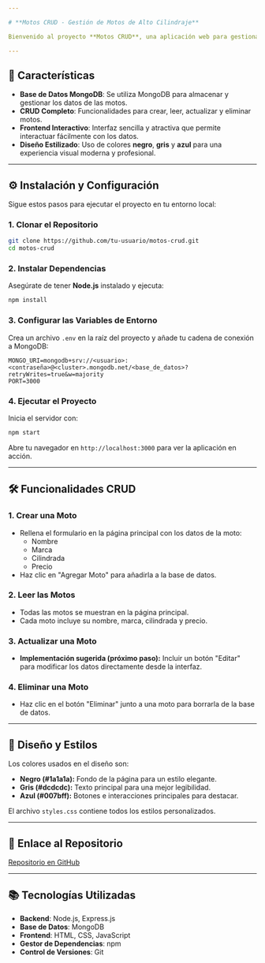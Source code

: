 ```yaml
---

# **Motos CRUD - Gestión de Motos de Alto Cilindraje**

Bienvenido al proyecto **Motos CRUD**, una aplicación web para gestionar una base de datos de motos de alto cilindraje. Este proyecto permite a los usuarios realizar operaciones **CRUD** (Crear, Leer, Actualizar y Eliminar) sobre un conjunto de datos utilizando **MongoDB** como base de datos y **Node.js** con **Express** como backend.

---
```


## **🚀 Características**

- **Base de Datos MongoDB**: Se utiliza MongoDB para almacenar y gestionar los datos de las motos.
- **CRUD Completo**: Funcionalidades para crear, leer, actualizar y eliminar motos.
- **Frontend Interactivo**: Interfaz sencilla y atractiva que permite interactuar fácilmente con los datos.
- **Diseño Estilizado**: Uso de colores **negro**, **gris** y **azul** para una experiencia visual moderna y profesional.

---

## **⚙️ Instalación y Configuración**

Sigue estos pasos para ejecutar el proyecto en tu entorno local:

### **1. Clonar el Repositorio**
```bash
git clone https://github.com/tu-usuario/motos-crud.git
cd motos-crud
```

### **2. Instalar Dependencias**
Asegúrate de tener **Node.js** instalado y ejecuta:
```bash
npm install
```

### **3. Configurar las Variables de Entorno**
Crea un archivo `.env` en la raíz del proyecto y añade tu cadena de conexión a MongoDB:
```
MONGO_URI=mongodb+srv://<usuario>:<contraseña>@<cluster>.mongodb.net/<base_de_datos>?retryWrites=true&w=majority
PORT=3000
```

### **4. Ejecutar el Proyecto**
Inicia el servidor con:
```bash
npm start
```
Abre tu navegador en `http://localhost:3000` para ver la aplicación en acción.

---

## **🛠️ Funcionalidades CRUD**

### **1. Crear una Moto**
- Rellena el formulario en la página principal con los datos de la moto: 
  - Nombre
  - Marca
  - Cilindrada
  - Precio
- Haz clic en "Agregar Moto" para añadirla a la base de datos.

### **2. Leer las Motos**
- Todas las motos se muestran en la página principal.
- Cada moto incluye su nombre, marca, cilindrada y precio.

### **3. Actualizar una Moto**
- **Implementación sugerida (próximo paso):** Incluir un botón "Editar" para modificar los datos directamente desde la interfaz.

### **4. Eliminar una Moto**
- Haz clic en el botón "Eliminar" junto a una moto para borrarla de la base de datos.

---

## **🎨 Diseño y Estilos**

Los colores usados en el diseño son:
- **Negro (#1a1a1a):** Fondo de la página para un estilo elegante.
- **Gris (#dcdcdc):** Texto principal para una mejor legibilidad.
- **Azul (#007bff):** Botones e interacciones principales para destacar.

El archivo `styles.css` contiene todos los estilos personalizados.

---

## **🔗 Enlace al Repositorio**

[Repositorio en GitHub](https://github.com/Andreax0x0/Motos)

---

## **📚 Tecnologías Utilizadas**

- **Backend**: Node.js, Express.js
- **Base de Datos**: MongoDB
- **Frontend**: HTML, CSS, JavaScript
- **Gestor de Dependencias**: npm
- **Control de Versiones**: Git
